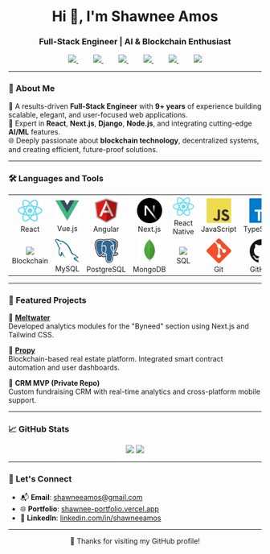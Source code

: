 <h1 align="center">Hi 👋, I'm Shawnee Amos</h1>
<h3 align="center">Full-Stack Engineer | AI & Blockchain Enthusiast</h3>

<p align="center">
  <a href="https://www.linkedin.com/in/shawneeamos/" target="_blank" style="margin: 0 15px;">
    <img src="https://cdn.jsdelivr.net/gh/devicons/devicon/icons/linkedin/linkedin-original.svg" width="50"/>
  </a>
  <a href="mailto:shawneeamos@gmail.com" target="_blank" style="margin: 0 15px;">
    <img src="https://img.icons8.com/ios/50/C0C0C0/email-open.png"/>
  </a>
  <a href="http://shawnee-portfolio.vercel.app/" target="_blank" style="margin: 0 15px;">
    <img src="https://img.icons8.com/ios/50/C0C0C0/domain.png"/>
  </a>
  <a href="https://discord.com/users/your-discord-id" target="_blank" style="margin: 0 15px;">
    <img src="https://img.icons8.com/ios-filled/50/5865F2/discord.png"/>
  </a>
  <a href="tel:+1234567890" target="_blank" style="margin: 0 15px;">
    <img src="https://img.icons8.com/ios/50/C0C0C0/phone.png"/>
  </a>
  <a href="https://t.me/your-telegram-id" target="_blank" style="margin: 0 15px;">
    <img src="https://img.icons8.com/ios-filled/50/0088cc/telegram.png"/>
  </a>
</p>

---

### 🧠 About Me

🚀 A results-driven **Full-Stack Engineer** with **9+ years** of experience building scalable, elegant, and user-focused web applications.  
🧩 Expert in **React**, **Next.js**, **Django**, **Node.js**, and integrating cutting-edge **AI/ML** features.  
🌐 Deeply passionate about **blockchain technology**, decentralized systems, and creating efficient, future-proof solutions.

---

### 🛠️ Languages and Tools

<table>
  <tr>
    <td align="center"><img src="https://raw.githubusercontent.com/devicons/devicon/master/icons/react/react-original.svg" width="50"/><br> React </td>
    <td align="center"><img src="https://raw.githubusercontent.com/devicons/devicon/master/icons/vuejs/vuejs-original.svg" width="50"/><br> Vue.js </td>
    <td align="center"><img src="https://raw.githubusercontent.com/devicons/devicon/master/icons/angularjs/angularjs-original.svg" width="50"/><br> Angular </td>
    <td align="center"><img src="https://raw.githubusercontent.com/devicons/devicon/master/icons/nextjs/nextjs-original.svg" width="50"/><br> Next.js </td>
    <td align="center"><img src="https://raw.githubusercontent.com/devicons/devicon/master/icons/react/react-original.svg" width="50"/><br> React Native </td>
    <td align="center"><img src="https://raw.githubusercontent.com/devicons/devicon/master/icons/javascript/javascript-original.svg" width="50"/><br> JavaScript </td>
    <td align="center"><img src="https://raw.githubusercontent.com/devicons/devicon/master/icons/typescript/typescript-original.svg" width="50"/><br> TypeScript </td>
    <td align="center"><img src="https://raw.githubusercontent.com/devicons/devicon/master/icons/cplusplus/cplusplus-original.svg" width="50"/><br> C++ </td>
    <td align="center"><img src="https://raw.githubusercontent.com/devicons/devicon/master/icons/python/python-original.svg" width="50"/><br> Python </td>
    <td align="center"><img src="https://raw.githubusercontent.com/devicons/devicon/master/icons/java/java-original.svg" width="50"/><br> Java </td>
  </tr>
  <tr>
    <td align="center"><img src="https://cryptologos.cc/logos/ethereum-eth-logo.svg" width="50"/><br> Blockchain </td>
    <td align="center"><img src="https://raw.githubusercontent.com/devicons/devicon/master/icons/mysql/mysql-original.svg" width="50"/><br> MySQL </td>
    <td align="center"><img src="https://raw.githubusercontent.com/devicons/devicon/master/icons/postgresql/postgresql-original.svg" width="50"/><br> PostgreSQL </td>
    <td align="center"><img src="https://raw.githubusercontent.com/devicons/devicon/master/icons/mongodb/mongodb-original.svg" width="50"/><br> MongoDB </td>
    <td align="center"><img src="https://img.icons8.com/external-flat-juicy-fish/60/000000/external-sql-coding-and-development-flat-flat-juicy-fish.png" width="50"/><br> SQL </td>
    <td align="center"><img src="https://raw.githubusercontent.com/devicons/devicon/master/icons/git/git-original.svg" width="50"/><br> Git </td>
    <td align="center"><img src="https://raw.githubusercontent.com/devicons/devicon/master/icons/github/github-original.svg" width="50"/><br> GitHub </td>
    <td align="center"><img src="https://raw.githubusercontent.com/devicons/devicon/master/icons/cypressio/cypressio-original.svg" width="50"/><br> Cypress </td>
    <td align="center"><img src="https://raw.githubusercontent.com/devicons/devicon/master/icons/docker/docker-original.svg" width="50"/><br> Docker </td>
    <td align="center"><img src="https://raw.githubusercontent.com/devicons/devicon/master/icons/azure/azure-original.svg" width="50"/><br> Azure </td>
    
  </tr>
</table>

---

### 🌟 Featured Projects

📌 **[Meltwater](https://www.meltwater.com/)**  
Developed analytics modules for the "Byneed" section using Next.js and Tailwind CSS.

📌 **[Propy](https://propy.com/)**  
Blockchain-based real estate platform. Integrated smart contract automation and user dashboards.

📌 **CRM MVP (Private Repo)**  
Custom fundraising CRM with real-time analytics and cross-platform mobile support.

---

### 📈 GitHub Stats

<p align="center">
  <img src="https://github-readme-stats.vercel.app/api?username=5shine1&show_icons=true&theme=radical&count_private=true" width="48%" />
  <img src="https://github-readme-streak-stats.herokuapp.com/?user=5shine1&theme=radical" width="48%" />
</p>

---

### 🤝 Let's Connect

- 📬 **Email**: [shawneeamos@gmail.com](mailto:shawneeamos@gmail.com)  
- 🌐 **Portfolio**: [shawnee-portfolio.vercel.app](http://shawnee-portfolio.vercel.app)  
- 💼 **LinkedIn**: [linkedin.com/in/shawneeamos](#)

---

<p align="center">💖 Thanks for visiting my GitHub profile!</p>
